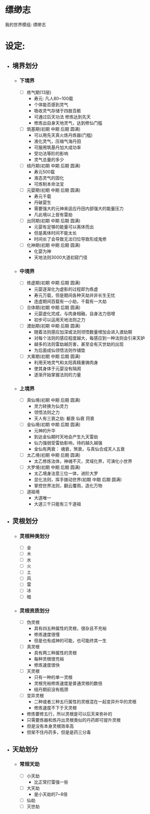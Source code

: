 # 缥缈志
我的世界模组:  缥缈志

# 设定:
- ## 境界划分
  - ### 下境界
    - [ ] 练气期(13层)
      - 寿元: 凡人80~100载
      - 个体能否感到灵气
      - 吸收灵气存储于四肢百骸
      - 可通过后天功法 修炼达到先天
      - 修炼出自身天地灵气，达到修仙门槛
    - [ ] 筑基期(初期 中期 后期 圆满)
      - 可以用先天真火炼丹炼器(门槛)
      - 液化灵气，压缩气海丹田
      - 可服用筑基丹加大成功率
      - 受功法等阶的影响
      - 灵气总量的多少
    - [ ] 结丹期(初期 中期 后期 圆满)
      - 寿元500载
      - 液态灵气的固化
      - 可炼制本命法宝
    - [ ] 元婴期(初期 中期 后期 圆满)
      - 寿元千载
      - 丹破婴生
      - 需要强大的元神来适应丹田内部强大的能量压力
      - 凡此境以上皆有雷劫
    - [ ] 出窍期(初期 中期 后期 圆满)
      - 元婴有足够的能量可以离体而出
      - 但是离体时间不能太长
      - 时间长了会导致无法归位导致形成鬼修
    - [ ] 化神期(初期 中期 后期 圆满)
      - 化婴为神
      - 天地法则3000大道初窥门径
  - ### 中境界
    - [ ] 练虚期(初期 中期 后期 圆满)
      - 元婴逐渐化为虚影的过程即为练虚
      - 寿元万载，但是期间各种天劫并非长生无忧
      - 连虚期间百载有一小劫，千载有一大劫
    - [ ] 合体期(初期 中期 后期 圆满)
      - 元婴虚化完成，与肉身相融，自身法力倍增
      - 初步可以运用天地法则之力
    - [ ] 渡劫期(初期 中期 后期 圆满)
      - 随着法则感应加深或法则领悟数量增加会进入渡劫期
      - 对每个法则的感应程度越大，每感应到一种法则会引来天妒
      - 越多的法则雷劫越厉害，甚至会有灭世劫的出现
      - 为后面成仙领悟法则作铺垫
    - [ ] 大乘期(初期 中期 后期 圆满)
      - 利用天地灵气和太阳真精重铸肉身
      - 使其身体于元婴没有隔阂
      - 逐渐开始掌握法则的力量
  - ### 上境界
    - [ ] 真仙境(初期 中期 后期 圆满)
      - 灵力转换为仙灵力
      - 领悟法则之力
      - 天人有三衰之劫: 躯衰 仙衰 窍衰
    - [ ] 金仙境(初期 中期 后期 圆满)
      - 元神的升华
      - 到达金仙期时天地会产生九天雷劫
      - 仙力强弱受雷劫影响，待的越久越强
      - 金仙有两衰： 魂衰，煞衰，与真仙合成天人五衰
    - [ ] 太乙境(初期 中期 后期 圆满)
      - 太乙修炼法体，神魂不灭，灵域化界，可演化小世界
    - [ ] 大罗境(初期 中期 后期 圆满)
      - 太乙境身法意三位一体，进阶大罗
      - 显化法则，挥手拨动世界(初期 中期 后期 圆满)
      - 掌控世界法则，翻云覆雨，造化万物
    - [ ] 道祖境
      - 大道唯一
      - 大道三千只能有三千道祖
- ## 灵根划分
  - ### 灵根种类划分
    - [ ] 金
    - [ ] 木
    - [ ] 水
    - [ ] 火
    - [ ] 土
    - [ ] 风
    - [ ] 雷
    - [ ] 冰
    - [ ] 暗
  - ### 灵根资质划分
    - [ ] 伪灵根
      - 具有四五种属性的灵根，很杂且不充裕
      - 修炼速度很慢
      - 但是也有成神的可能，也可能终其一生
    - [ ] 真灵根
      - 具有两三种属性的灵根
      - 每种灵根很充裕
      - 修炼速度很快
    - [ ] 天灵根
      - 只有一种的单一灵根
      - 灵根充裕修炼速度是普通灵根的数倍
      - 结丹期前没有瓶颈
    - [ ] 变异灵根
      - 二种或者三种五行属性的灵根混在一起变异升华的灵根
      - 修炼速度不下于天灵根
    - 修炼要修五行，所以灵根是可以后天来弥补的
    - 只需要炼器和炼丹出灵根类似的丹药即可提升灵根
    - 但是没有本身灵根效率高
    - 但架不住丹药多，但是是药三分毒
- ## 天劫划分
  - ### 常规天劫
    - [ ] 小天劫
      - 比正常打雷强一些
    - [ ] 大天劫
      - 是小天劫的7~8倍
    - [ ] 仙劫
    - [ ] 灭世劫
